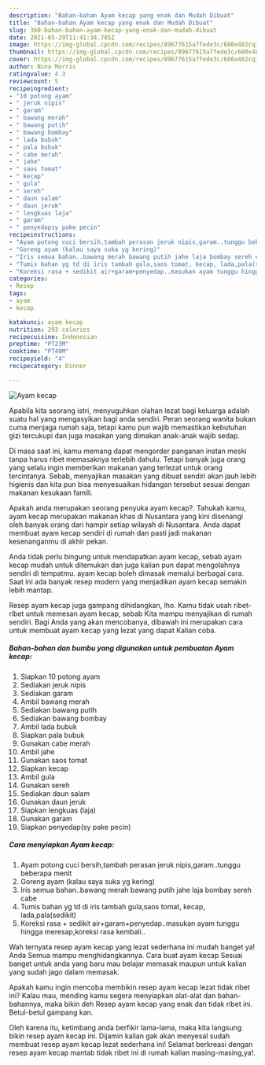 ```yaml
---
description: "Bahan-bahan Ayam kecap yang enak dan Mudah Dibuat"
title: "Bahan-bahan Ayam kecap yang enak dan Mudah Dibuat"
slug: 360-bahan-bahan-ayam-kecap-yang-enak-dan-mudah-dibuat
date: 2021-05-29T11:41:34.785Z
image: https://img-global.cpcdn.com/recipes/89677615a7fede3c/680x482cq70/ayam-kecap-foto-resep-utama.jpg
thumbnail: https://img-global.cpcdn.com/recipes/89677615a7fede3c/680x482cq70/ayam-kecap-foto-resep-utama.jpg
cover: https://img-global.cpcdn.com/recipes/89677615a7fede3c/680x482cq70/ayam-kecap-foto-resep-utama.jpg
author: Nina Morris
ratingvalue: 4.3
reviewcount: 5
recipeingredient:
- "10 potong ayam"
- " jeruk nipis"
- " garam"
- " bawang merah"
- " bawang putih"
- " bawang bombay"
- " lada bubuk"
- " pala bubuk"
- " cabe merah"
- " jahe"
- " saos tomat"
- " kecap"
- " gula"
- " sereh"
- " daun salam"
- " daun jeruk"
- " lengkuas laja"
- " garam"
- " penyedapsy pake pecin"
recipeinstructions:
- "Ayam potong cuci bersih,tambah perasan jeruk nipis,garam..tunggu beberapa menit"
- "Goreng ayam (kalau saya suka yg kering)"
- "Iris semua bahan..bawang merah bawang putih jahe laja bombay sereh cabe"
- "Tumis bahan yg td di iris tambah gula,saos tomat, kecap, lada,pala(sedikit)"
- "Koreksi rasa + sedikit air+garam+penyedap..masukan ayam tunggu hingga meresap,koreksi rasa kembali.."
categories:
- Resep
tags:
- ayam
- kecap

katakunci: ayam kecap 
nutrition: 293 calories
recipecuisine: Indonesian
preptime: "PT23M"
cooktime: "PT49M"
recipeyield: "4"
recipecategory: Dinner

---
```



![Ayam kecap](https://img-global.cpcdn.com/recipes/89677615a7fede3c/680x482cq70/ayam-kecap-foto-resep-utama.jpg)

Apabila kita seorang istri, menyuguhkan olahan lezat bagi keluarga adalah suatu hal yang mengasyikan bagi anda sendiri. Peran seorang  wanita bukan cuma menjaga rumah saja, tetapi kamu pun wajib memastikan kebutuhan gizi tercukupi dan juga masakan yang dimakan anak-anak wajib sedap.

Di masa  saat ini, kamu memang dapat mengorder panganan instan meski tanpa harus ribet memasaknya terlebih dahulu. Tetapi banyak juga orang yang selalu ingin memberikan makanan yang terlezat untuk orang tercintanya. Sebab, menyajikan masakan yang dibuat sendiri akan jauh lebih higienis dan kita pun bisa menyesuaikan hidangan tersebut sesuai dengan makanan kesukaan famili. 



Apakah anda merupakan seorang penyuka ayam kecap?. Tahukah kamu, ayam kecap merupakan makanan khas di Nusantara yang kini disenangi oleh banyak orang dari hampir setiap wilayah di Nusantara. Anda dapat membuat ayam kecap sendiri di rumah dan pasti jadi makanan kesenanganmu di akhir pekan.

Anda tidak perlu bingung untuk mendapatkan ayam kecap, sebab ayam kecap mudah untuk ditemukan dan juga kalian pun dapat mengolahnya sendiri di tempatmu. ayam kecap boleh dimasak memalui berbagai cara. Saat ini ada banyak resep modern yang menjadikan ayam kecap semakin lebih mantap.

Resep ayam kecap juga gampang dihidangkan, lho. Kamu tidak usah ribet-ribet untuk memesan ayam kecap, sebab Kita mampu menyajikan di rumah sendiri. Bagi Anda yang akan mencobanya, dibawah ini merupakan cara untuk membuat ayam kecap yang lezat yang dapat Kalian coba.

<!--inarticleads1-->

##### Bahan-bahan dan bumbu yang digunakan untuk pembuatan Ayam kecap:

1. Siapkan 10 potong ayam
1. Sediakan  jeruk nipis
1. Sediakan  garam
1. Ambil  bawang merah
1. Sediakan  bawang putih
1. Sediakan  bawang bombay
1. Ambil  lada bubuk
1. Siapkan  pala bubuk
1. Gunakan  cabe merah
1. Ambil  jahe
1. Gunakan  saos tomat
1. Siapkan  kecap
1. Ambil  gula
1. Gunakan  sereh
1. Sediakan  daun salam
1. Gunakan  daun jeruk
1. Siapkan  lengkuas (laja)
1. Gunakan  garam
1. Siapkan  penyedap(sy pake pecin)




<!--inarticleads2-->

##### Cara menyiapkan Ayam kecap:

1. Ayam potong cuci bersih,tambah perasan jeruk nipis,garam..tunggu beberapa menit
1. Goreng ayam (kalau saya suka yg kering)
1. Iris semua bahan..bawang merah bawang putih jahe laja bombay sereh cabe
1. Tumis bahan yg td di iris tambah gula,saos tomat, kecap, lada,pala(sedikit)
1. Koreksi rasa + sedikit air+garam+penyedap..masukan ayam tunggu hingga meresap,koreksi rasa kembali..




Wah ternyata resep ayam kecap yang lezat sederhana ini mudah banget ya! Anda Semua mampu menghidangkannya. Cara buat ayam kecap Sesuai banget untuk anda yang baru mau belajar memasak maupun untuk kalian yang sudah jago dalam memasak.

Apakah kamu ingin mencoba membikin resep ayam kecap lezat tidak ribet ini? Kalau mau, mending kamu segera menyiapkan alat-alat dan bahan-bahannya, maka bikin deh Resep ayam kecap yang enak dan tidak ribet ini. Betul-betul gampang kan. 

Oleh karena itu, ketimbang anda berfikir lama-lama, maka kita langsung bikin resep ayam kecap ini. Dijamin kalian gak akan menyesal sudah membuat resep ayam kecap lezat sederhana ini! Selamat berkreasi dengan resep ayam kecap mantab tidak ribet ini di rumah kalian masing-masing,ya!.

